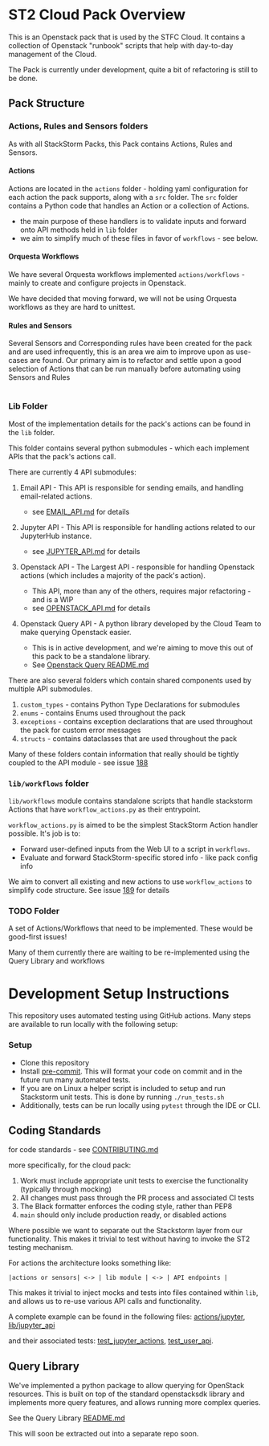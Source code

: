 # ST2 Cloud Pack Overview

This is an Openstack pack that is used by the STFC Cloud. It contains a collection of Openstack "runbook" scripts that
help with day-to-day management of the Cloud.

The Pack is currently under development, quite a bit of refactoring is still to be done.

## Pack Structure

### Actions, Rules and Sensors folders

As with all StackStorm Packs, this Pack contains Actions, Rules and Sensors.

#### Actions

Actions are located in the `actions` folder - holding yaml configuration for each action the pack supports, along with a `src` folder.
The `src` folder contains a Python code that handles an Action or a collection of Actions.
- the main purpose of these handlers is to validate inputs and forward onto API methods held in `lib` folder
- we aim to simplify much of these files in favor of `workflows` - see below.

#### Orquesta Workflows

We have several Orquesta workflows implemented `actions/workflows` - mainly to create and configure projects in Openstack.

We have decided that moving forward, we will not be using Orquesta workflows as they are hard to unittest.

#### Rules and Sensors

Several Sensors and Corresponding rules have been created for the pack and are used infrequently, this is an area we
aim to improve upon as use-cases are found. Our primary aim is to refactor and settle upon a good selection of Actions
that can be run manually before automating using Sensors and Rules

#
### Lib Folder

Most of the implementation details for the pack's actions can be found in the `lib` folder.

This folder contains several python submodules - which each implement APIs that the pack's actions call.

There are currently 4 API submodules:

1. Email API - This API is responsible for sending emails, and handling email-related actions.
   - see [EMAIL_API.md](EMAIL_API.md) for details


2. Jupyter API - This API is responsible for handling actions related to our JupyterHub instance.
   - see [JUPYTER_API.md](JUPYTER_API.md) for details


3. Openstack API - The Largest API - responsible for handling Openstack actions (which includes a majority of the pack's action).
   - This API, more than any of the others, requires major refactoring - and is a WIP
   - see [OPENSTACK_API.md](OPENSTACK_API.md) for details


4. Openstack Query API - A python library developed by the Cloud Team to make querying Openstack easier.
   - This is in active development, and we're aiming to move this out of this pack to be a standalone library.
   - See [Openstack Query README.md](../lib/openstack_query/README.md)


There are also several folders which contain shared components used by multiple API submodules.

1. `custom_types` - contains Python Type Declarations for submodules
2. `enums` - contains Enums used throughout the pack
3. `exceptions` - contains exception declarations that are used throughout the pack for custom error messages
4. `structs` - contains dataclasses that are used throughout the pack

Many of these folders contain information that really should be tightly coupled to the API module
    - see issue [188](https://github.com/stfc/st2-cloud-pack/issues/188)


### `lib/workflows` folder

`lib/workflows` module contains standalone scripts that handle stackstorm Actions that have `workflow_actions.py` as
their entrypoint.

`workflow_actions.py` is aimed to be the simplest StackStorm Action handler possible.
It's job is to:
- Forward user-defined inputs from the Web UI to a script in `workflows`.
- Evaluate and forward StackStorm-specific stored info - like pack config info

We aim to convert all existing and new actions to use `workflow_actions` to simplify code structure.
See issue [189](https://github.com/stfc/st2-cloud-pack/issues/189) for details


### TODO Folder

A set of Actions/Workflows that need to be implemented. These would be good-first issues!

Many of them currently there are waiting to be re-implemented using the Query Library and workflows


# Development Setup Instructions

This repository uses automated testing using GitHub actions.
Many steps are available to run locally with the following setup:

### Setup

- Clone this repository
- Install [pre-commit](https://pre-commit.com/#install). This will format your code
  on commit and in the future run many automated tests.
- If you are on Linux a helper script is included to setup and run Stackstorm unit tests.
  This is done by running `./run_tests.sh`
- Additionally, tests can be run locally using `pytest` through the IDE or CLI.


## Coding Standards

for code standards - see [CONTRIBUTING.md](CONTRIBUTING.md)

more specifically, for the cloud pack:
1. Work must include appropriate unit tests to exercise the functionality (typically through mocking)
2. All changes must pass through the PR process and associated CI tests
3. The Black formatter enforces the coding style, rather than PEP8
4. `main` should only include production ready, or disabled actions

Where possible we want to separate out the Stackstorm layer from our functionality.
This makes it trivial to test without having to invoke the ST2 testing mechanism.

For actions the architecture looks something like:

```
|actions or sensors| <-> | lib module | <-> | API endpoints |
```

This makes it trivial to inject mocks and tests into files contained within `lib`,
and allows us to re-use various API calls and functionality.

A complete example can be found in the following files:
[actions/jupyter](https://github.com/stfc/st2-cloud-pack/blob/main/actions/src/jupyter.py),
[lib/jupyter_api](https://github.com/stfc/st2-cloud-pack/blob/main/lib/jupyter_api/user_api.py)

and their associated tests:
[test_jupyter_actions](https://github.com/stfc/st2-cloud-pack/blob/main/tests/actions/test_jupyter_actions.py),
[test_user_api](https://github.com/stfc/st2-cloud-pack/blob/main/tests/lib/jupyter/test_user_api.py).


## Query Library
We've implemented a python package to allow querying for OpenStack resources.
This is built on top of the standard openstacksdk library and implements more query features, and allows running
more complex queries.

See the Query Library [README.md](../lib/openstack_query/README.md)

This will soon be extracted out into a separate repo soon.
